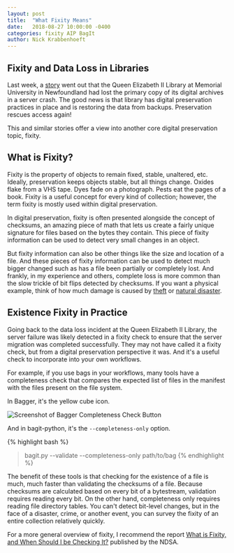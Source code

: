 ```yaml
---
layout: post
title:  "What Fixity Means"
date:   2018-08-27 10:00:00 -0400
categories: fixity AIP BagIt
author: Nick Krabbenhoeft
---
```


## Fixity and Data Loss in Libraries
Last week, a [story](https://www.cbc.ca/news/canada/newfoundland-labrador/mun-digital-archives-wiped-out-1.4787960) went out that the Queen Elizabeth II Library at Memorial University in Newfoundland had lost the primary copy of its digital archives in a server crash. The good news is that library has digital preservation practices in place and is restoring the data from backups. Preservation rescues access again!

This and similar stories offer a view into another core digital preservation topic, fixity. 

## What is Fixity?
Fixity is the property of objects to remain fixed, stable, unaltered, etc. Ideally, preservation keeps objects stable, but all things change. Oxides flake from a VHS tape. Dyes fade on a photograph. Pests eat the pages of a book. Fixity is a useful concept for every kind of collection; however, the term fixity is mostly used within digital preservation.

In digital preservation, fixity is often presented alongside the concept of checksums, an amazing piece of math that lets us create a fairly unique signature for files based on the bytes they contain. This piece of fixity information can be used to detect very small changes in an object.

But fixity information can also be other things like the size and location of a file. And these pieces of fixity information can be used to detect much bigger changed such as has a file been partially or completely lost. And frankly, in my experience and others, complete loss is more common than the slow trickle of bit flips detected by checksums. If you want a physical example, think of how much damage is caused by [theft](https://www.archives.gov/research/recover/notable-thefts.html) or [natural disaster](https://blogs.loc.gov/thesignal/2013/02/after-the-flood-digital-art-recovery-in-the-wake-of-hurricane-sandy/).

## Existence Fixity in Practice
Going back to the data loss incident at the Queen Elizabeth II Library, the server failure was likely detected in a fixity check to ensure that the server migration was completed successfully. They may not have called it a fixity check, but from a digital preservation perspective it was. And it's a useful check to incorporate into your own workflows.

For example, if you use bags in your workflows, many tools have a completeness check that compares the expected list of files in the manifest with the files present on the file system.

In Bagger, it's the yellow cube icon.

![Screenshot of Bagger Completeness Check Button]({{site.baseurl}}/assets/img/bagger-complete.png)

And in bagit-python, it's the `--completeness-only` option.

{% highlight bash %}
> bagit.py --validate --completeness-only path/to/bag
{% endhighlight %}

The benefit of these tools is that checking for the existence of a file is much, much faster than validating the checksums of a file. Because checksums are calculated based on every bit of a bytestream, validation requires reading every bit. On the other hand, completeness only requires reading file directory tables. You can't detect bit-level changes, but in the face of a disaster, crime, or another event, you can survey the fixity of an entire collection relatively quickly.

For a more general overview of fixity, I recommend the report [What is Fixity, and When Should I be Checking It?](http://www.digitalpreservation.gov/documents/NDSA-Fixity-Guidance-Report-final100214.pdf) published by the NDSA.
